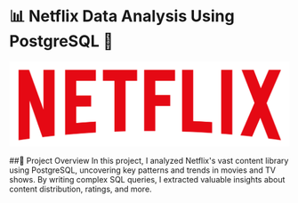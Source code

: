 # 📊 Netflix Data Analysis Using PostgreSQL 🍿

![image](https://github.com/mih-shanto/Netflix-Data-Analysis-Using-SQL-Exploring-User-Behavior-and-Content-Trends/blob/main/Project%20Details/logo.png)

##🚀 Project Overview
In this project, I analyzed Netflix's vast content library using PostgreSQL, uncovering key patterns and trends in movies and TV shows. By writing complex SQL queries, I extracted valuable insights about content distribution, ratings, and more.
